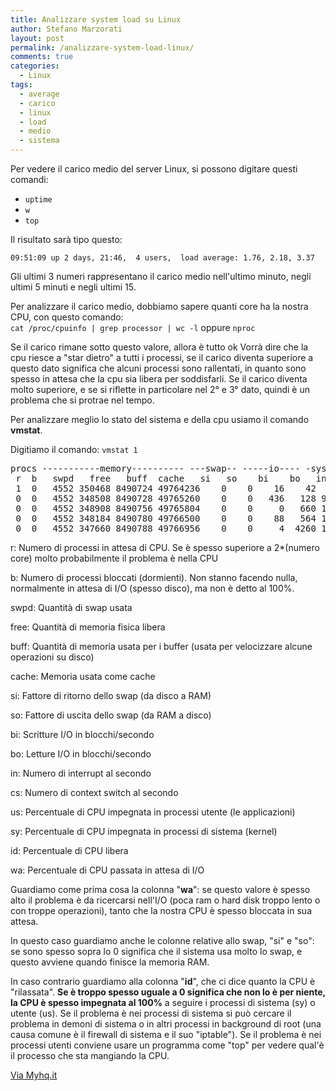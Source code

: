 ```yaml
---
title: Analizzare system load su Linux
author: Stefano Marzorati
layout: post
permalink: /analizzare-system-load-linux/
comments: true
categories:
  - Linux
tags:
  - average
  - carico
  - linux
  - load
  - medio
  - sistema
---
```


Per vedere il carico medio del server Linux, si possono digitare questi comandi:   
- <code>uptime</code>   
- <code>w</code>   
- <code>top</code>   

Il risultato sarà tipo questo:
<pre><code>09:51:09 up 2 days, 21:46,  4 users,  load average: 1.76, 2.18, 3.37</code></pre>

Gli ultimi 3 numeri rappresentano il carico medio nell'ultimo minuto, negli ultimi 5 minuti e negli ultimi 15.

Per analizzare il carico medio, dobbiamo sapere quanti core ha la nostra CPU, con questo comando:   
<code>cat /proc/cpuinfo | grep processor | wc -l</code> oppure <code>nproc</code>

Se il carico rimane sotto questo valore, allora è tutto ok
Vorrà dire che la cpu riesce a "star dietro" a tutti i processi, se il carico diventa superiore a questo dato significa che alcuni processi sono rallentati, in quanto sono spesso in attesa che la cpu sia libera per soddisfarli.
Se il carico diventa molto superiore, e se si riflette in particolare nel 2° e 3° dato, quindi è un problema che si protrae nel tempo.

Per analizzare meglio lo stato del sistema e della cpu usiamo il comando <strong>vmstat</strong>.

Digitiamo il comando: <code>vmstat 1</code>

<pre>
procs -----------memory---------- ---swap-- -----io---- -system-- ------cpu-----
 r  b   swpd   free   buff  cache   si   so    bi    bo   in   cs us sy id wa st
 1  0   4552 350468 8490724 49764236    0    0    16    42    7    1  1  1 97  1  0
 0  0   4552 348508 8490728 49765260    0    0   436   128 9811 22726  2  1 96  1  0
 0  0   4552 348908 8490756 49765804    0    0     0   660 12895 38834  3  1 95  0  0
 0  0   4552 348184 8490780 49766500    0    0    88   564 13221 38769  3  2 94  1  0
 0  0   4552 347660 8490788 49766956    0    0     4  4260 16405 52879  5  3 92  0  0
</pre>

r: Numero di processi in attesa di CPU. Se è spesso superiore a 2*(numero core) molto probabilmente il problema è nella CPU

b: Numero di processi bloccati (dormienti). Non stanno facendo nulla, normalmente in attesa di I/O (spesso disco), ma non è detto al 100%.

swpd: Quantità di swap usata

free: Quantità di memoria fisica libera

buff: Quantità di memoria usata per i buffer (usata per velocizzare alcune operazioni su disco)

cache: Memoria usata come cache

si: Fattore di ritorno dello swap (da disco a RAM)

so: Fattore di uscita dello swap (da RAM a disco)

bi: Scritture I/O in blocchi/secondo

bo: Letture I/O in blocchi/secondo

in: Numero di interrupt al secondo

cs: Numero di context switch al secondo

us: Percentuale di CPU impegnata in processi utente (le applicazioni)

sy: Percentuale di CPU impegnata in processi di sistema (kernel)

id: Percentuale di CPU libera

wa: Percentuale di CPU passata in attesa di I/O


Guardiamo come prima cosa la colonna "<strong>wa</strong>": se questo valore è spesso alto il problema è da ricercarsi nell'I/O (poca ram o hard disk troppo lento o con troppe operazioni), tanto che la nostra CPU è spesso bloccata in sua attesa.

In questo caso guardiamo anche le colonne relative allo swap, "si" e "so": se sono spesso sopra lo 0 significa che il sistema usa molto lo swap, e questo avviene quando finisce la memoria RAM.

In caso contrario guardiamo alla colonna "<strong>id</strong>", che ci dice quanto la CPU è "rilassata". <strong>Se è troppo spesso uguale a 0 significa che non lo è per niente, la CPU è spesso impegnata al 100%</strong> a seguire i processi di sistema (sy) o utente (us). Se il problema è nei processi di sistema si può cercare il problema in demoni di sistema o in altri processi in background di root (una causa comune è il firewall di sistema e il suo "iptable"). Se il problema è nei processi utenti conviene usare un programma come "top" per vedere qual'è il processo che sta mangiando la CPU.

<a href="http://myhq.it/analizzare-un-alto-carico-di-sistema-su-linux" target="_blank">Via Myhq.it</a>